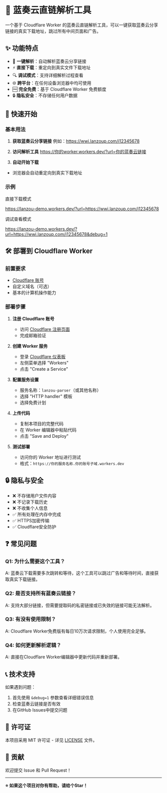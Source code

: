 # 🌟 蓝奏云直链解析工具

一个基于 Cloudflare Worker 的蓝奏云直链解析工具，可以一键获取蓝奏云分享链接的真实下载地址，跳过所有中间页面和广告。

## ✨ 功能特点

- 🚀 **一键解析**：自动解析蓝奏云分享链接
- ⚡ **直接下载**：重定向到真实文件下载地址
- 🔍 **调试模式**：支持详细解析过程查看
- 🌐 **跨平台**：在任何设备浏览器中均可使用
- 🆓 **完全免费**：基于 Cloudflare Worker 免费额度
- 🔒 **隐私安全**：不存储任何用户数据

## 🚀 快速开始

### 基本用法

1. **获取蓝奏云分享链接**
例如：https://wwi.lanzoup.com/i12345678

2. **访问解析工具**
https://你的worker.workers.dev/?url=你的蓝奏云链接

3. **自动开始下载**
- 浏览器会自动重定向到真实下载地址

### 示例

直接下载模式

https://lanzou-demo.workers.dev/?url=https://wwi.lanzoup.com/i12345678 

调试查看模式

https://lanzou-demo.workers.dev/?url=https://wwi.lanzoup.com/i12345678&debug=1 

## 🛠️ 部署到 Cloudflare Worker

### 前置要求

- [Cloudflare 账号](https://dash.cloudflare.com/sign-up)
- 自定义域名（可选）
- 基本的计算机操作能力

### 部署步骤

1. **注册 Cloudflare 账号**
   - 访问 [Cloudflare 注册页面](https://dash.cloudflare.com/sign-up)
   - 完成邮箱验证

2. **创建 Worker 服务**
   - 登录 [Cloudflare 仪表板](https://dash.cloudflare.com/)
   - 左侧菜单选择 "Workers"
   - 点击 "Create a Service"

3. **配置服务设置**
   - 服务名称：`lanzou-parser`（或其他名称）
   - 选择 "HTTP handler" 模板
   - 选择免费计划

4. **上传代码**
   - 复制本项目的完整代码
   - 在 Worker 编辑器中粘贴代码
   - 点击 "Save and Deploy"

5. **测试部署**
   - 访问你的 Worker 地址进行测试
   - 格式：`https://你的服务名称.你的账号子域.workers.dev`

## 🔒 隐私与安全

- ❌ 不存储用户文件内容
- ❌ 不记录下载历史  
- ❌ 不收集个人信息
- ✅ 所有处理在内存中完成
- ✅ HTTPS加密传输
- ✅ Cloudflare安全防护

## ❓ 常见问题

### Q1: 为什么需要这个工具？
A: 蓝奏云下载需要多次跳转和等待，这个工具可以跳过广告和等待时间，直接获取真实下载链接。

### Q2: 是否支持所有蓝奏云链接？
A: 支持大部分链接，但需要提取码的私密链接或已失效的链接可能无法解析。

### Q3: 有没有使用限制？
A: Cloudflare Worker免费版有每日10万次请求限制，个人使用完全足够。

### Q4: 如何更新解析逻辑？
A: 直接在Cloudflare Worker编辑器中更新代码并重新部署。

## 📞 技术支持

如果遇到问题：

1. 首先使用 `&debug=1` 参数查看详细错误信息
2. 检查蓝奏云链接是否有效
3. 在GitHub Issues中提交问题

## 📄 许可证

本项目采用 MIT 许可证 - 详见 [LICENSE](LICENSE) 文件。

## 🤝 贡献

欢迎提交 Issue 和 Pull Request！

---

**⭐ 如果这个项目对你有帮助，请给个Star！**
